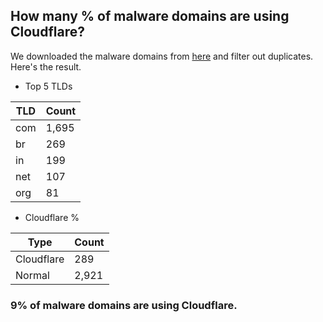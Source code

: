 ## How many % of malware domains are using Cloudflare?


We downloaded the malware domains from [here](https://urlhaus.abuse.ch) and filter out duplicates.
Here's the result.


[//]: # (start replacement)


- Top 5 TLDs

| TLD | Count |
| --- | --- |
| com | 1,695 |
| br | 269 |
| in | 199 |
| net | 107 |
| org | 81 |


- Cloudflare %

| Type | Count |
| --- | --- |
| Cloudflare | 289 |
| Normal | 2,921 |


### 9% of malware domains are using Cloudflare.
